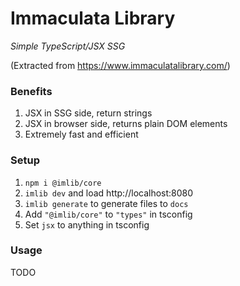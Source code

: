 # Immaculata Library

*Simple TypeScript/JSX SSG*

(Extracted from https://www.immaculatalibrary.com/)

### Benefits

1. JSX in SSG side, return strings
2. JSX in browser side, returns plain DOM elements
3. Extremely fast and efficient

### Setup

1. `npm i @imlib/core`
2. `imlib dev` and load http://localhost:8080
3. `imlib generate` to generate files to `docs`
4. Add `"@imlib/core"` to `"types"` in tsconfig
5. Set `jsx` to anything in tsconfig

### Usage

TODO
